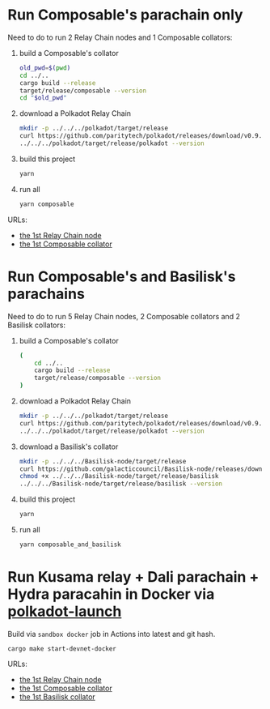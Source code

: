 # Run Composable's parachain only

Need to do to run 2 Relay Chain nodes and 1 Composable collators:

1. build a Composable's collator

	```bash
	old_pwd=$(pwd)
	cd ../..
	cargo build --release
	target/release/composable --version
	cd "$old_pwd"
    ```

2. download a Polkadot Relay Chain

	```bash
	mkdir -p ../../../polkadot/target/release
	curl https://github.com/paritytech/polkadot/releases/download/v0.9.18-rc4/polkadot -Lo ../../../polkadot/target/release/polkadot
	../../../polkadot/target/release/polkadot --version
    ```

3. build this project

	```bash
	yarn
	```

4. run all

	```bash
	yarn composable
	```

URLs:
* [the 1st Relay Chain node](https://polkadot.js.org/apps/?rpc=ws%3A%2F%2F127.0.0.1%3A9944#/explorer)
* [the 1st Composable collator](https://polkadot.js.org/apps/?rpc=ws%3A%2F%2F127.0.0.1%3A9988#/explorer)

# Run Composable's and Basilisk's parachains

Need to do to run 5 Relay Chain nodes, 2 Composable collators and 2 Basilisk collators:

1. build a Composable's collator

	```bash
	(
		cd ../..
		cargo build --release
		target/release/composable --version
	)
	```

2. download a Polkadot Relay Chain

	```bash
	mkdir -p ../../../polkadot/target/release
	curl https://github.com/paritytech/polkadot/releases/download/v0.9.18-rc4/polkadot -Lo ../../../polkadot/target/release/polkadot
	../../../polkadot/target/release/polkadot --version
    ```

3. download a Basilisk's collator

	```bash
	mkdir -p ../../../Basilisk-node/target/release
	curl https://github.com/galacticcouncil/Basilisk-node/releases/download/v7.0.1/basilisk -Lo ../../../Basilisk-node/target/release/basilisk
	chmod +x ../../../Basilisk-node/target/release/basilisk
	../../../Basilisk-node/target/release/basilisk --version
	```

4. build this project

	```bash
	yarn
	```

5. run all

	```bash
	yarn composable_and_basilisk
	```

# Run  Kusama relay + Dali parachain + Hydra paracahin in Docker via [polkadot-launch](https://github.com/paritytech/polkadot-launch)

Build via `sandbox docker` job in Actions into latest and git hash.

```
cargo make start-devnet-docker
```

URLs:
* [the 1st Relay Chain node](https://polkadot.js.org/apps/?rpc=ws%3A%2F%2F127.0.0.1%3A9944#/explorer)
* [the 1st Composable collator](https://polkadot.js.org/apps/?rpc=ws%3A%2F%2F127.0.0.1%3A9988#/explorer)
* [the 1st Basilisk collator](https://polkadot.js.org/apps/?rpc=ws%3A%2F%2F127.0.0.1%3A9998#/explorer)
